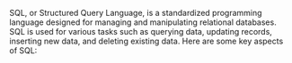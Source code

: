 SQL, or Structured Query Language, is a standardized programming language designed for managing and manipulating relational databases. SQL is used for various tasks such as querying data, updating records, inserting new data, and deleting existing data. Here are some key aspects of SQL: